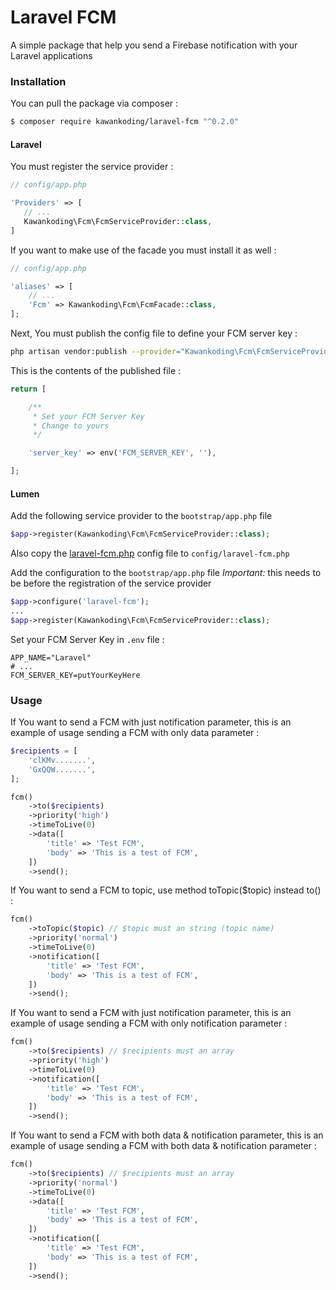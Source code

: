 # Laravel FCM

A simple package that help you send a Firebase notification with your Laravel applications

### Installation

You can pull the package via composer :

```bash
$ composer require kawankoding/laravel-fcm "^0.2.0"
```

#### Laravel

You must register the service provider :

```php
// config/app.php

'Providers' => [
   // ...
   Kawankoding\Fcm\FcmServiceProvider::class,
]
```

If you want to make use of the facade you must install it as well :

```php
// config/app.php

'aliases' => [
    // ...
    'Fcm' => Kawankoding\Fcm\FcmFacade::class,
];
```

Next, You must publish the config file to define your FCM server key :

```bash
php artisan vendor:publish --provider="Kawankoding\Fcm\FcmServiceProvider"
```

This is the contents of the published file :

```php
return [

    /**
     * Set your FCM Server Key
     * Change to yours
     */

    'server_key' => env('FCM_SERVER_KEY', ''),

];
```

#### Lumen

Add the following service provider to the `bootstrap/app.php` file
```php
$app->register(Kawankoding\Fcm\FcmServiceProvider::class);
```

Also copy the [laravel-fcm.php](https://github.com/kawankoding/laravel-fcm/blob/master/resources/config/laravel-fcm.php) config file to `config/laravel-fcm.php`


Add the configuration to the `bootstrap/app.php` file
    *Important:* this needs to be before the registration of the service provider
```php
$app->configure('laravel-fcm');
...
$app->register(Kawankoding\Fcm\FcmServiceProvider::class);
```

Set your FCM Server Key in `.env` file :

```
APP_NAME="Laravel"
# ...
FCM_SERVER_KEY=putYourKeyHere
```

### Usage

If You want to send a FCM with just notification parameter, this is an example of usage sending a FCM with only data parameter :

```php
$recipients = [
    'clKMv.......',
    'GxQQW.......',
];

fcm()
    ->to($recipients)
    ->priority('high')
    ->timeToLive(0)
    ->data([
        'title' => 'Test FCM',
        'body' => 'This is a test of FCM',
    ])
    ->send();
```

If You want to send a FCM to topic, use method toTopic(\$topic) instead to() :

```php
fcm()
    ->toTopic($topic) // $topic must an string (topic name)
    ->priority('normal')
    ->timeToLive(0)
    ->notification([
        'title' => 'Test FCM',
        'body' => 'This is a test of FCM',
    ])
    ->send();
```

If You want to send a FCM with just notification parameter, this is an example of usage sending a FCM with only notification parameter :

```php
fcm()
    ->to($recipients) // $recipients must an array
    ->priority('high')
    ->timeToLive(0)
    ->notification([
        'title' => 'Test FCM',
        'body' => 'This is a test of FCM',
    ])
    ->send();
```

If You want to send a FCM with both data & notification parameter, this is an example of usage sending a FCM with both data & notification parameter :

```php
fcm()
    ->to($recipients) // $recipients must an array
    ->priority('normal')
    ->timeToLive(0)
    ->data([
        'title' => 'Test FCM',
        'body' => 'This is a test of FCM',
    ])
    ->notification([
        'title' => 'Test FCM',
        'body' => 'This is a test of FCM',
    ])
    ->send();
```
